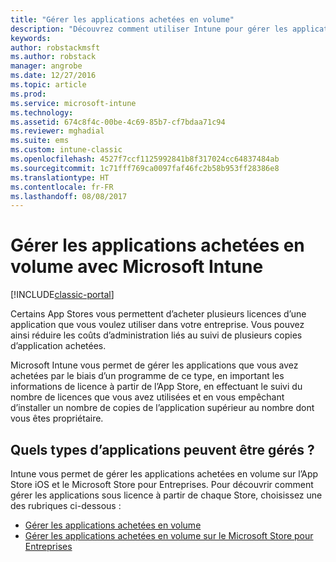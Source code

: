 ```yaml
---
title: "Gérer les applications achetées en volume"
description: "Découvrez comment utiliser Intune pour gérer les applications que vous avez achetées en volume à partir d’un App Store."
keywords: 
author: robstackmsft
ms.author: robstack
manager: angrobe
ms.date: 12/27/2016
ms.topic: article
ms.prod: 
ms.service: microsoft-intune
ms.technology: 
ms.assetid: 674c8f4c-00be-4c69-85b7-cf7bdaa71c94
ms.reviewer: mghadial
ms.suite: ems
ms.custom: intune-classic
ms.openlocfilehash: 4527f7ccf1125992841b8f317024cc64837484ab
ms.sourcegitcommit: 1c71fff769ca0097faf46fc2b58b953ff28386e8
ms.translationtype: HT
ms.contentlocale: fr-FR
ms.lasthandoff: 08/08/2017
---
```

# <a name="manage-volume-purchased-apps-using-microsoft-intune"></a>Gérer les applications achetées en volume avec Microsoft Intune

[!INCLUDE[classic-portal](../includes/classic-portal.md)]

Certains App Stores vous permettent d’acheter plusieurs licences d’une application que vous voulez utiliser dans votre entreprise. Vous pouvez ainsi réduire les coûts d’administration liés au suivi de plusieurs copies d’application achetées.

Microsoft Intune vous permet de gérer les applications que vous avez achetées par le biais d’un programme de ce type, en important les informations de licence à partir de l’App Store, en effectuant le suivi du nombre de licences que vous avez utilisées et en vous empêchant d’installer un nombre de copies de l’application supérieur au nombre dont vous êtes propriétaire.

## <a name="which-types-of-apps-can-you-manage"></a>Quels types d’applications peuvent être gérés ?

Intune vous permet de gérer les applications achetées en volume sur l’App Store iOS et le Microsoft Store pour Entreprises.
Pour découvrir comment gérer les applications sous licence à partir de chaque Store, choisissez une des rubriques ci-dessous :

- [Gérer les applications achetées en volume](manage-ios-apps-you-purchased-through-a-volume-purchase-program-with-microsoft-intune.md)
- [Gérer les applications achetées en volume sur le Microsoft Store pour Entreprises](manage-apps-you-purchased-from-the-windows-store-for-business-with-microsoft-intune.md)
